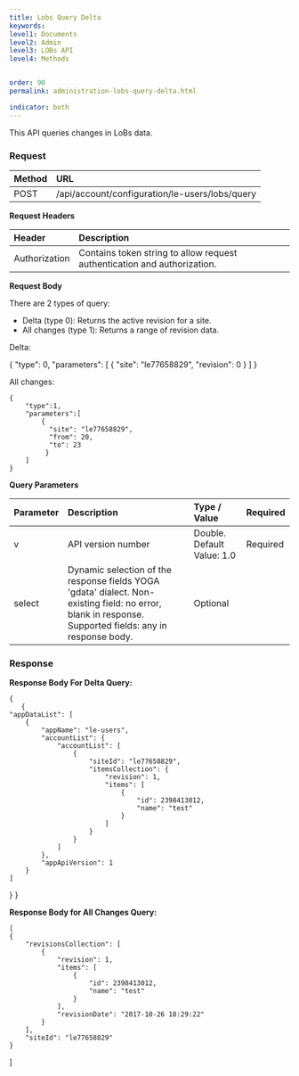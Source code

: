```yaml
---
title: Lobs Query Delta
keywords:
level1: Documents
level2: Admin
level3: LOBs API
level4: Methods


order: 90
permalink: administration-lobs-query-delta.html

indicator: both
---
```


This API queries changes in LoBs data.

### Request

| Method | URL |
 |:-------- | :----- |
 |POST  |/api/account/configuration/le-users/lobs/query |

**Request Headers**

 |Header | Description |
|:---------|  :------------ |
|Authorization|  Contains token string to allow request authentication and authorization. |

**Request Body**

There are 2 types of query:

- Delta (type 0): Returns the active revision for a site.
- All changes (type 1): Returns a range of revision data.

Delta:

{
  "type": 0,
  "parameters": [
    {
      "site": "le77658829",
      "revision": 0
    }
  ]
}

All changes:

    {
        "type":1,
        "parameters":[
            {
              "site": "le77658829",
              "from": 20,
              "to": 23
             }
        ]
    }

**Query Parameters**

 |Parameter     |Description      |    Type / Value | Required |
 |:----------- | :-------------     |  :------------- | :--- |
 | v |            API version number |  Double. Default Value: 1.0 | Required |
 |select | Dynamic selection of the response fields  YOGA 'gdata' dialect. Non-existing  field: no error, blank in response. Supported fields: any in response body.  |Optional  |

### Response

**Response Body For Delta Query:**

    {
       {
    "appDataList": [
        {
            "appName": "le-users",
            "accountList": {
                "accountList": [
                    {
                        "siteId": "le77658829",
                        "itemsCollection": {
                            "revision": 1,
                            "items": [
                                {
                                    "id": 2398413012,
                                    "name": "test"
                                }
                            ]
                        }
                    }
                ]
            },
            "appApiVersion": 1
        }
    ]
}
    }

**Response Body for All Changes Query:**

    [
    {
        "revisionsCollection": [
            {
                "revision": 1,
                "items": [
                    {
                        "id": 2398413012,
                        "name": "test"
                    }
                ],
                "revisionDate": "2017-10-26 18:29:22"
            }
        ],
        "siteId": "le77658829"
    }
]
